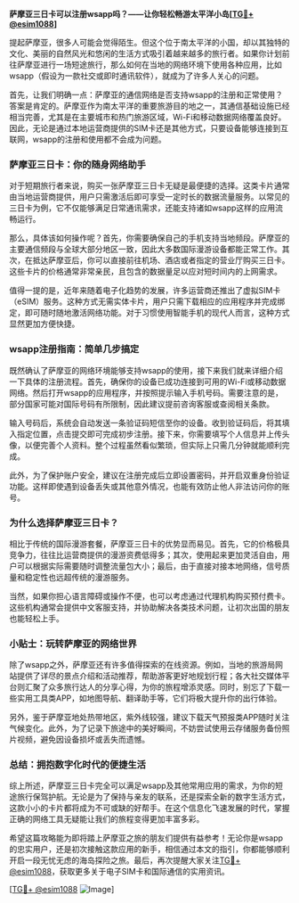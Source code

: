 **萨摩亚三日卡可以注册wsapp吗？——让你轻松畅游太平洋小岛[[TG💪+ @esim1088](https://t.me/s/esim1088)]**

提起萨摩亚，很多人可能会觉得陌生。但这个位于南太平洋的小国，却以其独特的文化、美丽的自然风光和悠闲的生活方式吸引着越来越多的旅行者。如果你计划前往萨摩亚进行一场短途旅行，那么如何在当地的网络环境下使用各种应用，比如wsapp（假设为一款社交或即时通讯软件），就成为了许多人关心的问题。

首先，让我们明确一点：萨摩亚的通信网络是否支持wsapp的注册和正常使用？答案是肯定的。萨摩亚作为南太平洋的重要旅游目的地之一，其通信基础设施已经相当完善，尤其是在主要城市和热门旅游区域，Wi-Fi和移动数据网络覆盖良好。因此，无论是通过本地运营商提供的SIM卡还是其他方式，只要设备能够连接到互联网，wsapp的注册和使用都不会成为问题。

### 萨摩亚三日卡：你的随身网络助手

对于短期旅行者来说，购买一张萨摩亚三日卡无疑是最便捷的选择。这类卡片通常由当地运营商提供，用户只需激活后即可享受一定时长的数据流量服务。以常见的三日卡为例，它不仅能够满足日常通讯需求，还能支持诸如wsapp这样的应用流畅运行。

那么，具体该如何操作呢？首先，你需要确保自己的手机支持当地频段。萨摩亚的主要通信频段与全球大部分地区一致，因此大多数国际漫游设备都能正常工作。其次，在抵达萨摩亚后，你可以直接前往机场、酒店或者指定的营业厅购买三日卡。这些卡片的价格通常非常亲民，且包含的数据量足以应对短时间内的上网需求。

值得一提的是，近年来随着电子化趋势的发展，许多运营商还推出了虚拟SIM卡（eSIM）服务。这种方式无需实体卡片，用户只需下载相应的应用程序并完成绑定，即可随时随地激活网络功能。对于习惯使用智能手机的现代人而言，这种方式显然更加方便快捷。

### wsapp注册指南：简单几步搞定

既然确认了萨摩亚的网络环境能够支持wsapp的使用，接下来我们就来详细介绍一下具体的注册流程。首先，确保你的设备已成功连接到可用的Wi-Fi或移动数据网络。然后打开wsapp的应用程序，并按照提示输入手机号码。需要注意的是，部分国家可能对国际号码有所限制，因此建议提前咨询客服或查阅相关条款。

输入号码后，系统会自动发送一条验证码短信至你的设备。收到验证码后，将其填入指定位置，点击提交即可完成初步注册。接下来，你需要填写个人信息并上传头像，以便完善个人资料。整个过程虽然看似繁琐，但实际上只需几分钟就能顺利完成。

此外，为了保护账户安全，建议在注册完成后立即设置密码，并开启双重身份验证功能。这样即使遇到设备丢失或其他意外情况，也能有效防止他人非法访问你的账号。

### 为什么选择萨摩亚三日卡？

相比于传统的国际漫游套餐，萨摩亚三日卡的优势显而易见。首先，它的价格极具竞争力，往往比运营商提供的漫游资费低得多；其次，使用起来更加灵活自由，用户可以根据实际需要随时调整流量包大小；最后，由于直接对接本地网络，信号质量和稳定性也远超传统的漫游服务。

当然，如果你担心语言障碍或操作不便，也可以考虑通过代理机构购买预付费卡。这些机构通常会提供中文客服支持，并协助解决各类技术问题，让初次出国的朋友也能轻松上手。

### 小贴士：玩转萨摩亚的网络世界

除了wsapp之外，萨摩亚还有许多值得探索的在线资源。例如，当地的旅游局网站提供了详尽的景点介绍和活动推荐，帮助游客更好地规划行程；各大社交媒体平台则汇聚了众多旅行达人的分享心得，为你的旅程增添灵感。同时，别忘了下载一些实用工具类APP，如地图导航、翻译助手等，它们将极大提升你的出行体验。

另外，鉴于萨摩亚地处热带地区，紫外线较强，建议下载天气预报类APP随时关注气候变化。此外，为了记录下旅途中的美好瞬间，不妨尝试使用云存储服务备份照片视频，避免因设备损坏或丢失而遗憾。

### 总结：拥抱数字化时代的便捷生活

综上所述，萨摩亚三日卡完全可以满足wsapp及其他常用应用的需求，为你的短途旅行保驾护航。无论是为了保持与亲友的联系，还是探索全新的数字生活方式，这款小小的卡片都将成为不可或缺的好帮手。在这个信息化飞速发展的时代，掌握正确的网络工具无疑能让我们的旅程变得更加丰富多彩。

希望这篇攻略能为即将踏上萨摩亚之旅的朋友们提供有益参考！无论你是wsapp的忠实用户，还是初次接触这款应用的新手，相信通过本文的指引，你都能够顺利开启一段无忧无虑的海岛探险之旅。最后，再次提醒大家关注[TG💪+ @esim1088](https://t.me/s/esim1088)，获取更多关于电子SIM卡和国际通信的实用资讯。

[[TG💪+ @esim1088](https://t.me/s/esim1088) ![Image](https://i.postimg.cc/4NQfJmqS/Snipaste-2025-05-13-00-14-12.png)]